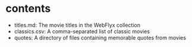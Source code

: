 # contents

* titles.md: The movie titles in the WebFlyx collection
* classics.csv: A comma-separated list of classic movies
* quotes: A directory of files containing memorable 
quotes from movies

